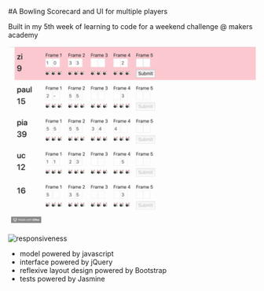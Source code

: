 #A Bowling Scorecard and UI for multiple players

Built in my 5th week of learning to code for a weekend challenge @ makers academy

![in action](example.gif)

![responsiveness](responsive.gif)

- model powered by javascript
- interface powered by jQuery
- reflexive layout design powered by Bootstrap
- tests powered by Jasmine
